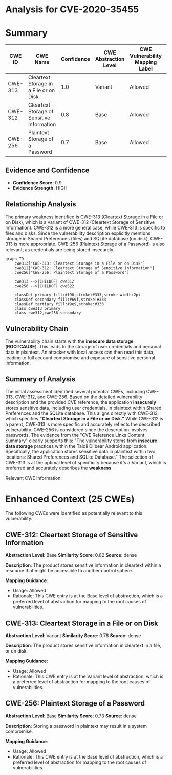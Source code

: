 # Analysis for CVE-2020-35455

# Summary
| CWE ID | CWE Name | Confidence | CWE Abstraction Level | CWE Vulnerability Mapping Label | CWE-Vulnerability Mapping Notes |
|---|---|---|---|---|---|
| CWE-313 | Cleartext Storage in a File or on Disk | 1.0 | Variant | Allowed | Primary CWE |
| CWE-312 | Cleartext Storage of Sensitive Information | 0.8 | Base | Allowed | Secondary Candidate |
| CWE-256 | Plaintext Storage of a Password | 0.7 | Base | Allowed | Secondary Candidate |

## Evidence and Confidence

*   **Confidence Score:** 0.9
*   **Evidence Strength:** HIGH

## Relationship Analysis
The primary weakness identified is CWE-313 (Cleartext Storage in a File or on Disk), which is a variant of CWE-312 (Cleartext Storage of Sensitive Information). CWE-312 is a more general case, while CWE-313 is specific to files and disks. Since the vulnerability description explicitly mentions storage in Shared Preferences (files) and SQLite database (on disk), CWE-313 is more appropriate. CWE-256 (Plaintext Storage of a Password) is also relevant, as credentials are being stored insecurely.

```mermaid
graph TD
    cwe313["CWE-313: Cleartext Storage in a File or on Disk"]
    cwe312["CWE-312: Cleartext Storage of Sensitive Information"]
    cwe256["CWE-256: Plaintext Storage of a Password"]
    
    cwe313 -->|CHILDOF| cwe312
    cwe256 -->|CHILDOF| cwe522
    
    classDef primary fill:#f96,stroke:#333,stroke-width:2px
    classDef secondary fill:#69f,stroke:#333
    classDef tertiary fill:#9e9,stroke:#333
    class cwe313 primary
    class cwe312,cwe256 secondary
```

## Vulnerability Chain
The vulnerability chain starts with the **insecure data storage** (**ROOTCAUSE**). This leads to the storage of user credentials and personal data in plaintext. An attacker with local access can then read this data, leading to full account compromise and exposure of sensitive personal information.

## Summary of Analysis
The initial assessment identified several potential CWEs, including CWE-313, CWE-312, and CWE-256. Based on the detailed vulnerability description and the provided CVE reference, the application **insecurely** stores sensitive data, including user credentials, in plaintext within Shared Preferences and the SQLite database. This aligns directly with CWE-313, which specifies **"Cleartext Storage in a File or on Disk."** While CWE-312 is a parent, CWE-313 is more specific and accurately reflects the described vulnerability. CWE-256 is considered since the description involves passwords.
The evidence from the "CVE Reference Links Content Summary" clearly supports this: "The vulnerability stems from **insecure data storage** practices within the Taidii Diibear Android application. Specifically, the application stores sensitive data in plaintext within two locations: Shared Preferences and SQLite Database."
The selection of CWE-313 is at the optimal level of specificity because it's a Variant, which is preferred and accurately describes the **weakness**.

Relevant CWE Information:

# Enhanced Context (25 CWEs)
The following CWEs were identified as potentially relevant to this vulnerability:

## CWE-312: Cleartext Storage of Sensitive Information
**Abstraction Level**: Base
**Similarity Score**: 0.82
**Source**: dense

**Description**:
The product stores sensitive information in cleartext within a resource that might be accessible to another control sphere.

**Mapping Guidance**:
- Usage: Allowed
- Rationale: This CWE entry is at the Base level of abstraction, which is a preferred level of abstraction for mapping to the root causes of vulnerabilities.

## CWE-313: Cleartext Storage in a File or on Disk
**Abstraction Level**: Variant
**Similarity Score**: 0.76
**Source**: dense

**Description**:
The product stores sensitive information in cleartext in a file, or on disk.

**Mapping Guidance**:
- Usage: Allowed
- Rationale: This CWE entry is at the Variant level of abstraction, which is a preferred level of abstraction for mapping to the root causes of vulnerabilities.

## CWE-256: Plaintext Storage of a Password
**Abstraction Level**: Base
**Similarity Score**: 0.73
**Source**: dense

**Description**:
Storing a password in plaintext may result in a system compromise.

**Mapping Guidance**:
- Usage: Allowed
- Rationale: This CWE entry is at the Base level of abstraction, which is a preferred level of abstraction for mapping to the root causes of vulnerabilities.